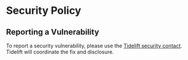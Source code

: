 # Security Policy

## Reporting a Vulnerability

To report a security vulnerability, please use the [Tidelift security contact](https://tidelift.com/docs/security). Tidelift will coordinate the fix and disclosure.
